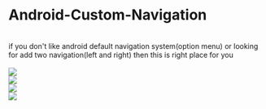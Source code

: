 # Android-Custom-Navigation

</br>
if you don't like android default navigation system(option menu) or looking for add two navigation(left and right) then this is right place for you

</br>
</br>
<img height src="https://i.imgur.com/GODGZsB.png" />

</br>
<img height src="https://i.imgur.com/GODGZsB.png" />

</br>
<img height src="https://i.imgur.com/wr8UGGz.png" />


</br>
<img height src="https://i.imgur.com/kr8ngvK.png" />
